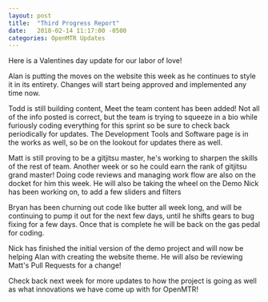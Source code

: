 ```yaml
---
layout: post
title:  "Third Progress Report"
date:   2018-02-14 11:17:00 -0500
categories: OpenMTR Updates
---
```


Here is a Valentines day update for our labor of love!

Alan is putting the moves on the website this week as he continues to style it in its entirety.  Changes will
start being approved and implemented any time now.

Todd is still building content, Meet the team content has been added!  Not all of the info posted is correct,
but the team is trying to squeeze in a bio while furiously coding everything for this sprint so be sure to check
back periodically for updates.  The Development Tools and Software page is in the works as well, so be on the
lookout for updates there as well.

Matt is still proving to be a gitjitsu master, he's working to sharpen the skills of the rest of team.  Another
week or so he could earn the rank of gitjitsu grand master!  Doing code reviews and managing work flow are also
on the docket for him this week.  He will also be taking the wheel on the Demo Nick has been working on, to add a
few sliders and filters

Bryan has been churning out code like butter all week long, and will be continuing to pump it out for the next
few days, until he shifts gears to bug fixing for a few days.  Once that is complete he will be back on the gas
pedal for coding.

Nick has finished the initial version of the demo project and will now be helping Alan with creating the website theme. He will also be reviewing Matt's Pull Requests for a change!

Check back next week for more updates to how the project is going as well as what innovations we have come up
with for OpenMTR!
